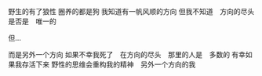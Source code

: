 野生的有了狼性
圈养的都是狗
我知道有一帆风顺的方向
但我不知道　方向的尽头是否是　唯一的

但…

而是另外一个方向
如果不幸我死了　在方向的尽头　那里的人是　多数的
有幸如果我存活下来
野性的思维会重构我的精神　另外一个方向的我